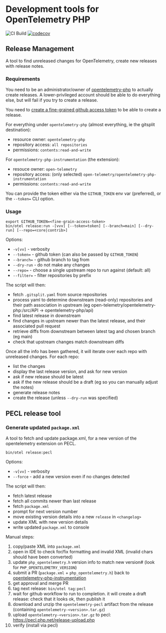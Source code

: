 # Development tools for OpenTelemetry PHP

![CI Build](https://github.com/opentelemetry-php/dev-tools/workflows/PHP%20QA/badge.svg)
[![codecov](https://codecov.io/gh/opentelemetry-php/dev-tools/branch/main/graph/badge.svg?token=DSL6OW6TGC)](https://codecov.io/gh/opentelemetry-php/dev-tools)

## Release Management

A tool to find unreleased changes for OpenTelemetry, create new releases with release notes.

### Requirements

You need to be an administrator/owner of [opentelemetry-php](https://github.com/opentelemetry-php) to actually create releases. A lower-privileged account
should be able to do everything else, but will fail if you try to create a release.

You need to [create a fine-grained github access token](https://github.com/settings/personal-access-tokens/new) to be able to create a release.

For everything under `opentelemetry-php` (almost everything, ie the gitsplit destination):
* resource owner: `opentelemetry-php`
* repository access: `all repositories`
* permissions: `contents:read-and-write`

For `opentelemetry-php-instrumentation` (the extension):
* resouce owner: `open-telemetry`
* repository access: (only selected) `open-telemetry/opentelemetry-php-instrumentation`
* permissions: `contents:read-and-write`

You can provide the token either via the `GITHUB_TOKEN` env var (preferred), or the `--token=` CLI option.

### Usage

```shell
export GITHUB_TOKEN=<fine-grain-access-token>
bin/otel release:run -[vvv] [--token=token] [--branch=main] [--dry-run] [--repo=<core|contrib>]
```

Options:
- `-v[vv]` - verbosity
- `--token=` - github token (can also be passed by `GITHUB_TOKEN`)
- `--branch=` - github branch to tag from
- `--dry-run` - do not make any changes
- `--repo=` - choose a single upstream repo to run against (default: all)
- `--filter=` - filter repositories by prefix

The script will then:
* fetch `.gitsplit.yaml` from source repositories
* process yaml to determine downstream (read-only) repositories and their path association in upstream (eg open-telemetry/opentelemetry-php:/src/API -> opentelemetry-php/api)
* find latest release in downstream
* find changes in upstream newer than the latest release, and their associated pull request
* retrieve diffs from downstream between latest tag and chosen branch (eg main)
* check that upstream changes match downstream diffs

Once all the info has been gathered, it will iterate over each repo with unreleased changes. For each repo:
* list the changes
* display the last release version, and ask for new version
* ask if new release should be latest
* ask if the new release should be a draft (eg so you can manually adjust the notes)
* generate release notes
* create the release (unless `--dry-run` was specified)

## PECL release tool

### Generate updated `package.xml`
A tool to fetch and update package.xml, for a new version of the opentelemetry extension on PECL.

```shell
bin/otel release:pecl
```

Options:
- `-v[vv]` - verbosity
- `--force` - add a new version even if no changes detected

The script will then:
* fetch latest release
* fetch all commits newer than last release
* fetch `package.xml`
* prompt for next version number
* move existing version details into a new `release` in `<changelog>`
* update XML with new version details
* write updated `package.xml` to console

Manual steps:
1. copy/paste XML into `package.xml`
2. open in IDE to check for/fix formatting and invalid XML (invalid chars should have been converted)
3. update `php_opentelemetry.h` version info to match new version# (look for `PHP_OPENTELEMETRY_VERSION`)
4. submit a PR (`package.xml` + `php_opentelemetry.h`) back to [opentelemetry-php-instrumentation](https://github.com/open-telemetry/opentelemetry-php-instrumentation)
5. get approval and merge PR
6. tag next release: `bin/otel tag:pecl`
7. wait for github workflow to run to completion. it will create a draft release: check that it looks ok, then publish it
8. download and unzip the `opentelemetry-pecl` artifact from the release (containing `opentelemetry-<version>.tar.gz`)
9. upload `opentelemetry-<version>.tar.gz` to pecl: https://pecl.php.net/release-upload.php
10. verify (install via pecl)
